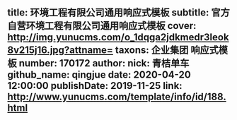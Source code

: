 title: 环境工程有限公司通用响应式模板
subtitle: 官方自营环境工程有限公司通用响应式模板
cover: http://img.yunucms.com/o_1dqga2jdkmedr3leok8v215j16.jpg?attname=
taxons: 企业集团 响应式模板
number: 170172
author:
  nick: 青桔单车
  github_name: qingjue
date: 2020-04-20 12:00:00
publishDate: 2019-11-25
link: http://www.yunucms.com/template/info/id/188.html
---